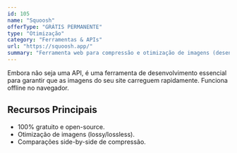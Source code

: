 ```yaml
---
id: 105
name: "Squoosh"
offerType: "GRÁTIS PERMANENTE"
type: "Otimização"
category: "Ferramentas & APIs"
url: "https://squoosh.app/"
summary: "Ferramenta web para compressão e otimização de imagens (desenvolvida pelo Google)."
---
```


Embora não seja uma API, é uma ferramenta de desenvolvimento essencial para garantir que as imagens do seu site carreguem rapidamente. Funciona offline no navegador.

## Recursos Principais

- 100% gratuito e open-source.
- Otimização de imagens (lossy/lossless).
- Comparações side-by-side de compressão.
